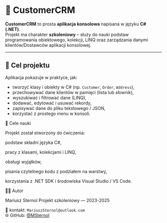 # 🧾 CustomerCRM

**CustomerCRM** to prosta **aplikacja konsolowa** napisana w języku **C# (.NET)**.  
Projekt ma charakter **szkoleniowy** – służy do nauki podstaw programowania obiektowego, kolekcji, LINQ oraz zarządzania danymi klientów/Dostawców aplikacji konsolowej.

---

## 🎯 Cel projektu
Aplikacja pokazuje w praktyce, jak:
- tworzyć klasy i obiekty w C# (np. `Customer`, `Order`, `Address`),
- przechowywać dane klientów w pamięci (lista lub słownik),
- wyszukiwać i filtrować dane (LINQ),
- dodawać, edytować i usuwać rekordy,
- zapisywać dane do pliku tekstowego / JSON,
- korzystać z prostego menu w konsoli.

🧠 Cele nauki

Projekt został stworzony do ćwiczenia:

podstaw składni języka C#,

pracy z klasami, kolekcjami i LINQ,

obsługi wyjątków,

pisania czytelnego kodu z podziałem na warstwy,

korzystania z .NET SDK i środowiska Visual Studio / VS Code.

👨‍💻 Autor

Mariusz Sternol
Projekt szkoleniowy — 2023-2025

📧 kontakt: `MariuszSternol@outlook.com`  
🌐 GitHub: [@MSternol](https://github.com/MSternol)
